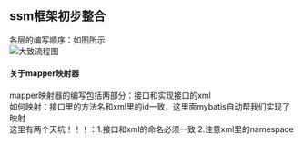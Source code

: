 ## ssm框架初步整合
各层的编写顺序：如图所示 <br>
![大致流程图](https://github.com/kanonjz/pictures/blob/master/%E7%BB%98%E5%9B%BE1.png)
#### 关于mapper映射器
mapper映射器的编写包括两部分：接口和实现接口的xml <br>
如何映射：接口里的方法名和xml里的id一致，这里面mybatis自动帮我们实现了映射 <br>
这里有两个天坑！！！：1.接口和xml的命名必须一致  2.注意xml里的namespace
